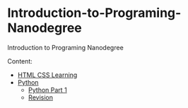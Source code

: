 # Introduction-to-Programing-Nanodegree
Introduction to Programing Nanodegree

Content:
- [HTML CSS Learning](HTML_CSS/)
- [Python](Python/)
   - [Python Part 1](Python/Part_1-Intro_to_Python/)
   - [Revision](Python/Revision/)